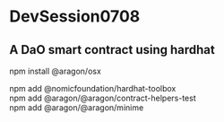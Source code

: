 # DevSession0708
## A DaO smart contract using hardhat

npm install @aragon/osx

npm add @nomicfoundation/hardhat-toolbox <br>
npm add @aragon/@aragon/contract-helpers-test <br>
npm add @aragon/@aragon/minime
